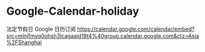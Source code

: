 # Google-Calendar-holiday
法定节假日 Google 日历订阅
https://calendar.google.com/calendar/embed?src=mlnjfmvq0ohsh3lcagaaid18t4%40group.calendar.google.com&ctz=Asia%2FShanghai

